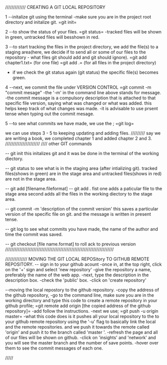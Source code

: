 ///////////// CREATING A GIT LOCAL REPOSITORY



1 --initalize git using the terminal
-make sure you are in the project root directory and initalize git.
=git init=

2 --to show the status of your files.
=git status=
-tracked files will be shown in green, untracked files will besshown in red.

3 --to start tracking the files in the project directory, we add the file(s) to a staging area(here, we decide if to send all or some of our files to the repository - what files git should add and git should ignore).
=git add chapter1.txt= (for one file)
=git add .= (for all files in the project directory)
- if we check the git status again (git status) the specific file(s) becomes green.

4 --next, we commit the file under VERSION CONTROL
=git commit -m "commit mesage"
-the '-m' in the command line above stands for message.
-the commit message is a compulsory description that is attached to that specific file version, saying what was changed or what was added. this helps keep track of what changes was made.
-it is advisable to use prsent tense when typing out the commit mesage.

5 --to see what commits we have made, we use the ;
=git log=

we can use steps 3 - 5 to keeping updating and adding files.
/////////
say we are writing a book, we completed chapter 1 and added chapter 2 and 3.
//////////////////////
//// other GIT commands

-- git init
this initalizes git and it was be done in the terminal of the working diectory.

-- git status
to see what is in the staging area (after intializing git).
tracked files(shows in green) are in the stage area and untracked files(shows in red) are not in the stage area.

-- git add [filename.fileformat]
-- git add .
fist one adds a paticular file to the stage area
second adds all the files in the working diectory to the stage area.

-- git commit -m 'description of the commit version'
this saves a particular version of the specific file on git.
and the message is written in present tense.

-- git log
to see what commits you have made, the name of the author and time the commit was saved.

-- git checkout [file name.format]
to roll ack to previous version
/////////////////////////////////////////////////////////////////////

////////////// MOVING THE GIT LOCAL REPOSitory TO GITHUB REMOTE REPOSITORY.
-- sign in to your github acount
-once in, at the top right, click on the '+' sign and select 'new repository'
-give the repository a name, preferably the name of the web app.
-next, type the description in the description box.
-check the 'public' box.
-click on 'create repository'

--moving the local repostory to the github repository.
-copy the address of the github repository,
-go to the command line, make sure you are in the working directory and type this code to create a remote repository in your github profile;
=git remote add origin [the copied address of the github repository]=
-add follow the instructions.
-next we use;
=git push -u origin master=
-what this code does is it pushes all your local repository to the to your github remote repository using the '-u' flag to basically link the local and the remote repositories.
and we push it towards the remote called 'origin' and push it to the branch called 'master '.
-refresh the page and all of our files will be shown on github.
-click on 'insights' and 'network' and you will see the master branch and the number of save points.
-hover over them to see the commit messages of each one.

///// 


